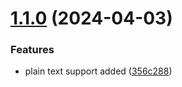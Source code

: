 # [1.1.0](https://github.com/arjupba/nestjs-secret-manager/compare/v1.0.4...v1.1.0) (2024-04-03)


### Features

* plain text support added ([356c288](https://github.com/arjupba/nestjs-secret-manager/commit/356c288ce01d617f889a94c88a5f5fa65e8df907))

